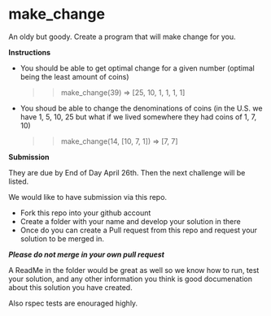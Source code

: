 make_change
===========

An oldy but goody. Create a program that will make change for you.

**Instructions**

* You should be able to get optimal change for a given number (optimal being the least amount of coins)

    >> make_change(39)
    => [25, 10, 1, 1, 1, 1]

*  You shoud be able to change the denominations of coins (in the U.S. we have 1, 5, 10, 25 but what if we lived somewhere they had coins of 1, 7, 10)

      >> make_change(14, [10, 7, 1])
      => [7, 7]


**Submission**

They are due by End of Day April 26th. Then the next challenge will be listed.

We would like to have submission via this repo.

* Fork this repo into your github account
* Create a folder with your name and develop your solution in there
* Once do you can create a Pull request from this repo and request your solution to be merged in.

***Please do not merge in your own pull request***

A ReadMe in the folder would be great as well so we know how to run, test your solution, and any other information you think is good documenation about this solution you have created.

Also rspec tests are enouraged highly.
